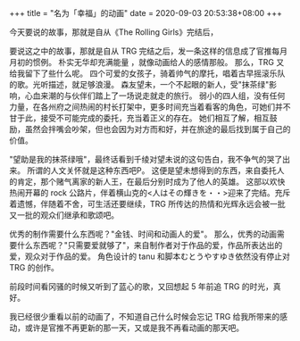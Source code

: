 +++
title = "名为「幸福」的动画"
date = 2020-09-03 20:53:38+08:00
+++

今天要说的故事，那就是自从《The Rolling Girls》完结后，

<!-- more -->

要说这之中的故事，那就是自从 TRG 完结之后，发一条这样的信息成了官推每月月初的惯例。
朴实无华却充满能量 ，就像动画给人的感情那般。
那么，TRG 又给我留下了些什么呢。
四个可爱的女孩子，骑着帅气的摩托，唱着古早摇滚乐队的歌。光听描述，就足够浪漫。
森友望未，一个不起眼的新人，受"抹茶绿"影响，心血来潮的与伙伴们踏上了一场说走就走的旅行。
弱小的四人组，没有任何力量，在各州府之间热闹的村长打架中，更多时间充当着看客的角色，可她们并不甘于此，接受不可能完成的委托，充当着正义的存在。
她们相互了解，相互鼓励，虽然会拌嘴会吵架，但也会因为对方而和好，并在旅途的最后找到属于自己的价值。

"望助是我的抹茶绿哦"，最终话看到千绫对望未说的这句告白，我不争气的哭了出来。
所谓的人文关怀就是这种东西吧P。
这便是望未想得到的东西，来自委托人的肯定，那个赌气离家的新人王，在最后分别时成为了他人的英雄。
这部以欢快热闹开幕的 rock 公路片，伴着横山克的<人はその輝きを・・>迎来了完结。充斥着遗憾，伴随着不舍，可生活还要继续，TRG 所传达的热情和光辉永远会被一批又一批的观众们继承和歌颂吧。

优秀的制作需要什么东西呢？"金钱、时间和动画人的爱"。
那么，优秀的动画需要什么东西呢？"只需要爱就够了"，来自制作者对于作品的爱，作品所表达出的爱，观众对于作品的爱。
角色设计的 tanu 和脚本むとうやすゆき依然没有停止对 TRG 的创作。

前段时间看冈骚的时候又听到了蓝心的歌，又回想起 5 年前追 TRG 的时光，真好。

我已经很少重看以前的动画了，不知道自己什么时候会忘记 TRG 给我所带来的感动，或许是官推不再更新的那一天，又或是我不再看动画的那天吧。
